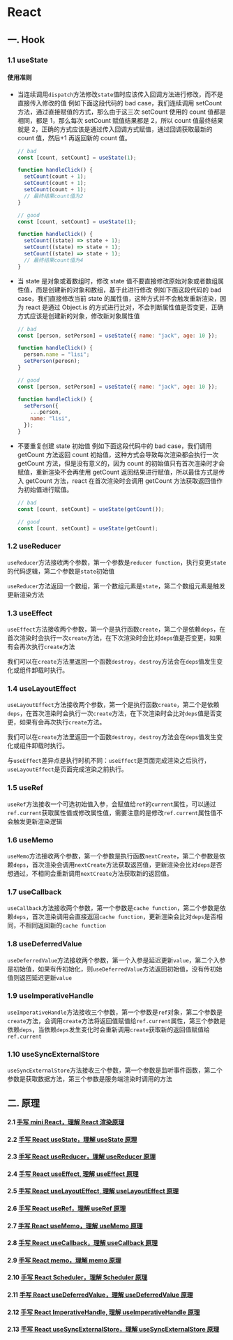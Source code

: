 # React

## 一. Hook

### 1.1 useState

#### 使用准则

- 当连续调用`dispatch`方法修改`state`值时应该传入回调方法进行修改，而不是直接传入修改的值
  例如下面这段代码的 bad case，我们连续调用 setCount 方法，通过直接赋值的方式，那么由于这三次 setCount 使用的 count 值都是相同，都是 1，那么每次 setCount 赋值结果都是 2，所以 count 值最终结果就是 2，正确的方式应该是通过传入回调方式赋值，通过回调获取最新的 count 值，然后+1 再返回新的 count 值。

  ```javascript
  // bad
  const [count, setCount] = useState(1);

  function handleClick() {
    setCount(count + 1);
    setCount(count + 1);
    setCount(count + 1);
    // 最终结果count值为2
  }

  // good
  const [count, setCount] = useState(1);

  function handleClick() {
    setCount((state) => state + 1);
    setCount((state) => state + 1);
    setCount((state) => state + 1);
    // 最终结果count值为4
  }
  ```

- 当 state 是对象或着数组时，修改 state 值不要直接修改原始对象或者数组属性值，而是创建新的对象和数组，基于此进行修改
  例如下面这段代码的 bad case，我们直接修改当前 state 的属性值，这种方式并不会触发重新渲染，因为 react 是通过 Object.is 的方式进行比对，不会判断属性值是否变更，正确方式应该是创建新的对象，修改新对象属性值

  ```javascript
  // bad
  const [person, setPerson] = useState({ name: "jack", age: 10 });

  function handleClick() {
    person.name = "lisi";
    setPerson(perosn);
  }

  // good
  const [person, setPerson] = useState({ name: "jack", age: 10 });

  function handleClick() {
    setPerson({
      ...person,
      name: "lisi",
    });
  }
  ```

- 不要重复创建 state 初始值
  例如下面这段代码中的 bad case，我们调用 getCount 方法返回 count 初始值，这种方式会导致每次渲染都会执行一次 getCount 方法，但是没有意义的，因为 count 的初始值只有首次渲染时才会赋值，重新渲染不会再使用 getCount 返回结果进行赋值，所以最佳方式是传入 getCount 方法，react 在首次渲染时会调用 getCount 方法获取返回值作为初始值进行赋值。

  ```javascript
  // bad
  const [count, setCount] = useState(getCount());

  // good
  const [count, setCount] = useState(getCount);
  ```

### 1.2 useReducer

`useReducer`方法接收两个参数，第一个参数是`reducer function`，执行变更`state`的代码逻辑，第二个参数是`state`初始值

`useReducer`方法返回一个数组，第一个数组元素是`state`，第二个数组元素是触发更新渲染方法

### 1.3 useEffect

`useEffect`方法接收两个参数，第一个是执行函数`create`，第二个是依赖`deps`，在首次渲染时会执行一次`create`方法，在下次渲染时会比对`deps`值是否变更，如果有会再次执行`create`方法

我们可以在`create`方法里返回一个函数`destroy`，`destroy`方法会在`deps`值发生变化或组件卸载时执行。

### 1.4 useLayoutEffect

`useLayoutEffect`方法接收两个参数，第一个是执行函数`create`，第二个是依赖`deps`，在首次渲染时会执行一次`create`方法，在下次渲染时会比对`deps`值是否变更，如果有会再次执行`create`方法。

我们可以在`create`方法里返回一个函数`destroy`，`destroy`方法会在`deps`值发生变化或组件卸载时执行。

与`useEffect`差异点是执行时机不同：`useEffect`是页面完成渲染之后执行，`useLayoutEffect`是页面完成渲染之前执行。

### 1.5 useRef

`useRef`方法接收一个可选初始值入参，会赋值给`ref`的`current`属性，可以通过`ref.current`获取属性值或修改属性值，需要注意的是修改`ref.current`属性值不会触发更新渲染逻辑

### 1.6 useMemo

`useMemo`方法接收两个参数，第一个参数是执行函数`nextCreate`，第二个参数是依赖`deps`，首次渲染会调用`nextCreate`方法获取返回值，更新渲染会比对`deps`是否想通过，不相同会重新调用`nextCreate`方法获取新的返回值。

### 1.7 useCallback

`useCallback`方法接收两个参数，第一个参数是`cache function`，第二个参数是依赖`deps`，首次渲染调用会直接返回`cache function`，更新渲染会比对`deps`是否相同，不相同返回新的`cache function`

### 1.8 useDeferredValue

`useDeferredValue`方法接收两个参数，第一个入参是延迟更新`value`，第二个入参是初始值，如果有传初始化，则`useDeferredValue`方法返回初始值，没有传初始值则返回延迟更新`value`

### 1.9 useImperativeHandle

`useImperativeHandle`方法接收三个参数，第一个参数是`ref`对象，第二个参数是`create`方法，会调用`create`方法将返回值赋值给`ref.current`属性，第三个参数是依赖`deps`，当依赖`deps`发生变化时会重新调用`create`获取新的返回值赋值给`ref.current`

### 1.10 useSyncExternalStore

`useSyncExternalStore`方法接收三个参数，第一个参数是监听事件函数，第二个参数是获取数据方法，第三个参数是服务端渲染时调用的方法

## 二. 原理

#### 2.1 [手写 mini React，理解 React 渲染原理](https://juejin.cn/post/7455612245768241192)

#### 2.2 [手写 React useState，理解 useState 原理](https://juejin.cn/post/7456265285852299264)

#### 2.3 [手写 React useReducer，理解 useReducer 原理](https://juejin.cn/post/7457434262561112098)

#### 2.4 [手写 React useEffect, 理解 useEffect 原理](https://juejin.cn/post/7456647661548453940)

#### 2.5 [手写 React useLayoutEffect, 理解 useLayoutEffect 原理](https://juejin.cn/post/7457151932395913216)

#### 2.6 [手写 React useRef，理解 useRef 原理](https://juejin.cn/post/7456796962119450658)

#### 2.7 [手写 React useMemo，理解 useMemo 原理](https://juejin.cn/post/7457493837414858786)

#### 2.8 [手写 React useCallback，理解 useCallback 原理](https://juejin.cn/post/7457518270893064207)

#### 2.9 [手写 React memo，理解 memo 原理](https://juejin.cn/post/7457730305933131812)

#### 2.10 [手写 React Scheduler，理解 Scheduler 原理](https://juejin.cn/post/7458189303062151222)

#### 2.11 [手写 React useDeferredValue，理解 useDeferredValue 原理](https://juejin.cn/post/7458570571607212043)

#### 2.12 [手写 React ImperativeHandle, 理解 useImperativeHandle 原理](https://juejin.cn/post/7458648750765883411)

#### 2.13 [手写 React useSyncExternalStore，理解 useSyncExternalStore 原理](https://juejin.cn/post/7458837722826506276)
